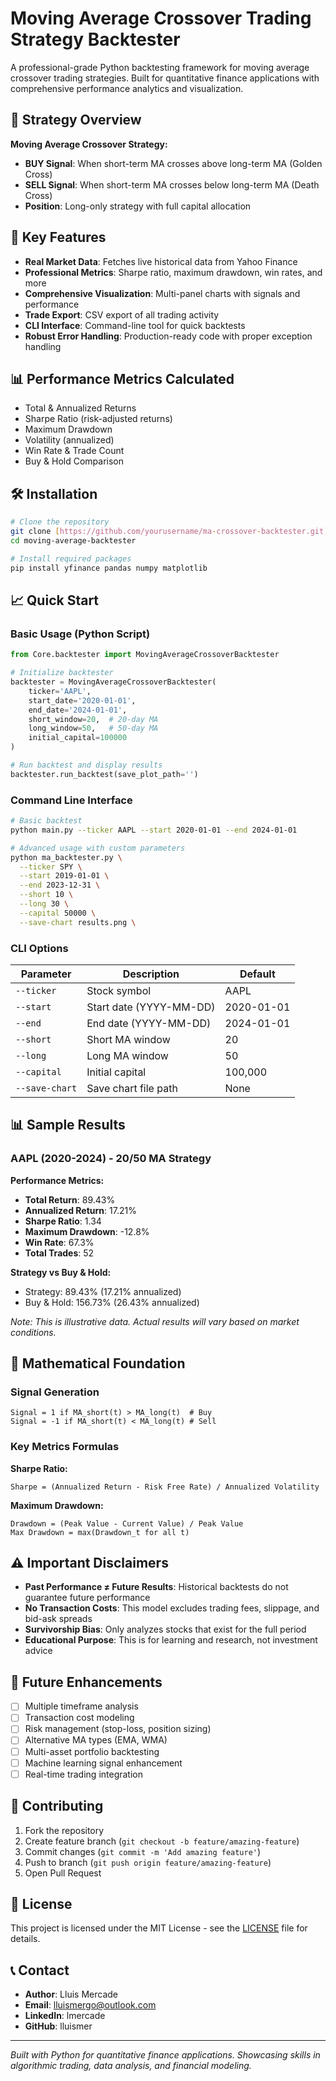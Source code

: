 # Moving Average Crossover Trading Strategy Backtester

A professional-grade Python backtesting framework for moving average crossover trading strategies. Built for quantitative finance applications with comprehensive performance analytics and visualization.

## 🎯 Strategy Overview

**Moving Average Crossover Strategy:**
- **BUY Signal**: When short-term MA crosses above long-term MA (Golden Cross)
- **SELL Signal**: When short-term MA crosses below long-term MA (Death Cross)
- **Position**: Long-only strategy with full capital allocation

## 🚀 Key Features

- **Real Market Data**: Fetches live historical data from Yahoo Finance
- **Professional Metrics**: Sharpe ratio, maximum drawdown, win rates, and more
- **Comprehensive Visualization**: Multi-panel charts with signals and performance
- **Trade Export**: CSV export of all trading activity
- **CLI Interface**: Command-line tool for quick backtests
- **Robust Error Handling**: Production-ready code with proper exception handling

## 📊 Performance Metrics Calculated

- Total & Annualized Returns
- Sharpe Ratio (risk-adjusted returns)
- Maximum Drawdown
- Volatility (annualized)
- Win Rate & Trade Count
- Buy & Hold Comparison

## 🛠️ Installation

```bash
# Clone the repository
git clone [https://github.com/yourusername/ma-crossover-backtester.git](https://github.com/lluismer/moving-average-backtester)
cd moving-average-backtester

# Install required packages
pip install yfinance pandas numpy matplotlib
```

## 📈 Quick Start

### Basic Usage (Python Script)

```python
from Core.backtester import MovingAverageCrossoverBacktester

# Initialize backtester
backtester = MovingAverageCrossoverBacktester(
    ticker='AAPL',
    start_date='2020-01-01',
    end_date='2024-01-01',
    short_window=20,  # 20-day MA
    long_window=50,   # 50-day MA
    initial_capital=100000
)

# Run backtest and display results
backtester.run_backtest(save_plot_path='')
```

### Command Line Interface

```bash
# Basic backtest
python main.py --ticker AAPL --start 2020-01-01 --end 2024-01-01

# Advanced usage with custom parameters
python ma_backtester.py \
  --ticker SPY \
  --start 2019-01-01 \
  --end 2023-12-31 \
  --short 10 \
  --long 30 \
  --capital 50000 \
  --save-chart results.png \
```

### CLI Options

| Parameter | Description | Default |
|-----------|-------------|---------|
| `--ticker` | Stock symbol | AAPL |
| `--start` | Start date (YYYY-MM-DD) | 2020-01-01 |
| `--end` | End date (YYYY-MM-DD) | 2024-01-01 |
| `--short` | Short MA window | 20 |
| `--long` | Long MA window | 50 |
| `--capital` | Initial capital | 100,000 |
| `--save-chart` | Save chart file path | None |

## 📊 Sample Results

### AAPL (2020-2024) - 20/50 MA Strategy

**Performance Metrics:**
- **Total Return**: 89.43%
- **Annualized Return**: 17.21%
- **Sharpe Ratio**: 1.34
- **Maximum Drawdown**: -12.8%
- **Win Rate**: 67.3%
- **Total Trades**: 52

**Strategy vs Buy & Hold:**
- Strategy: 89.43% (17.21% annualized)
- Buy & Hold: 156.73% (26.43% annualized)

*Note: This is illustrative data. Actual results will vary based on market conditions.*

## 🧮 Mathematical Foundation

### Signal Generation
```
Signal = 1 if MA_short(t) > MA_long(t)  # Buy
Signal = -1 if MA_short(t) < MA_long(t) # Sell
```

### Key Metrics Formulas

**Sharpe Ratio:**
```
Sharpe = (Annualized Return - Risk Free Rate) / Annualized Volatility
```

**Maximum Drawdown:**
```
Drawdown = (Peak Value - Current Value) / Peak Value
Max Drawdown = max(Drawdown_t for all t)
```

## ⚠️ Important Disclaimers

- **Past Performance ≠ Future Results**: Historical backtests do not guarantee future performance
- **No Transaction Costs**: This model excludes trading fees, slippage, and bid-ask spreads
- **Survivorship Bias**: Only analyzes stocks that exist for the full period
- **Educational Purpose**: This is for learning and research, not investment advice

## 🔄 Future Enhancements

- [ ] Multiple timeframe analysis
- [ ] Transaction cost modeling
- [ ] Risk management (stop-loss, position sizing)
- [ ] Alternative MA types (EMA, WMA)
- [ ] Multi-asset portfolio backtesting
- [ ] Machine learning signal enhancement
- [ ] Real-time trading integration

## 🤝 Contributing

1. Fork the repository
2. Create feature branch (`git checkout -b feature/amazing-feature`)
3. Commit changes (`git commit -m 'Add amazing feature'`)
4. Push to branch (`git push origin feature/amazing-feature`)
5. Open Pull Request

## 📝 License

This project is licensed under the MIT License - see the [LICENSE](LICENSE) file for details.

## 📞 Contact

- **Author**: Lluis Mercade
- **Email**: lluismergo@outlook.com
- **LinkedIn**: lmercade
- **GitHub**: lluismer

---

*Built with Python for quantitative finance applications. Showcasing skills in algorithmic trading, data analysis, and financial modeling.*
